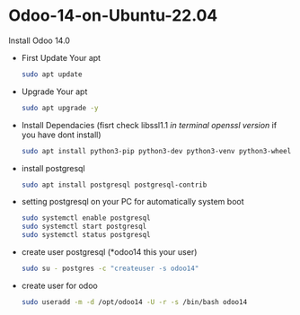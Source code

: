 # Odoo-14-on-Ubuntu-22.04
Install Odoo 14.0

- First Update Your apt
  ```bash
  sudo apt update
  ```
- Upgrade Your apt
  ```bash
  sudo apt upgrade -y
  ```
- Install Dependacies (fisrt check libssl1.1 *in terminal openssl version* if you have dont install)
  ```bash
  sudo apt install python3-pip python3-dev python3-venv python3-wheel libxml2-dev libpq-dev libjpeg8-dev liblcms2-dev libxslt1-dev zlib1g-dev libsasl2-dev libldap2-dev build-essential git libssl-dev libffi-dev libmysqlclient-dev libjpeg-dev libblas-dev libatlas-base-dev libssl1.1
  ```
- install postgresql
  ```bash
  sudo apt install postgresql postgresql-contrib
  ```
- setting postgresql on your PC for automatically system boot
  ```bash
  sudo systemctl enable postgresql
  sudo systemctl start postgresql
  sudo systemctl status postgresql
  ```
- create user postgresql (*odoo14 this your user)
  ```bash
  sudo su - postgres -c "createuser -s odoo14"
  ```
- create user for odoo
  ```bash
  sudo useradd -m -d /opt/odoo14 -U -r -s /bin/bash odoo14
  ```

